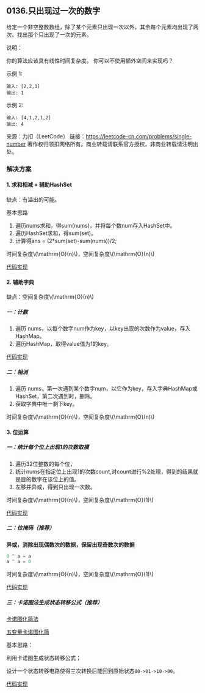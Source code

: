 <script src="https://cdn.bootcss.com/mathjax/2.7.7/MathJax.js?config=TeX-AMS-MML_HTMLorMML"></script>

## 0136.只出现过一次的数字

给定一个非空整数数组，除了某个元素只出现一次以外，其余每个元素均出现了两次。找出那个只出现了一次的元素。

说明：

你的算法应该具有线性时间复杂度。 你可以不使用额外空间来实现吗？

示例 1:

```
输入: [2,2,1]
输出: 1
```

示例 2:

```
输入: [4,1,2,1,2]
输出: 4
```

来源：力扣（LeetCode）
链接：https://leetcode-cn.com/problems/single-number
著作权归领扣网络所有。商业转载请联系官方授权，非商业转载请注明出处。


### 解决方案

#### 1. 求和相减 + 辅助HashSet

缺点：有溢出的可能。

基本思路

1. 遍历nums求和，得sum(nums)，并将每个数num存入HashSet中。
2. 遍历HashSet求和，得sum(set)。
3. 计算得ans = (2*sum(set)-sum(nums))/2;


时间复杂度\\(\mathrm{O}(n)\\)，空间复杂度\\(\mathrm{O}(n)\\)

[代码实现](qu0136/solu1/Solution.java)


#### 2. 辅助字典

缺点：空间复杂度\\(\mathrm{O}(n)\\)

##### 一：计数

1. 遍历 nums，以每个数字num作为key，以key出现的次数作为value，存入HashMap。
2. 遍历HashMap，取得value值为1的key。

[代码实现](qu0136/solu2/Solution.java)

##### 二：相消

1. 遍历 nums，第一次遇到某个数字num，以它作为key，存入字典HashMap或HashSet，第二次遇到时，删除。
2. 获取字典中唯一剩下key。


时间复杂度\\(\mathrm{O}(n)\\)，空间复杂度\\(\mathrm{O}(n)\\)


#### 3. 位运算

##### 一：统计每个位上出现1的次数取模

1. 遍历32位整数的每个位，
2. 统计nums在指定位上出现1的次数count,对count进行%2处理，得到的结果就是目的数字在该位上的值。
3. 左移并异或，得到只出现一次数。

时间复杂度\\(\mathrm{O}(n)\\)，空间复杂度\\(\mathrm{O}(1)\\)

[代码实现](qu0136/solu3/Solution.java)

##### 二：位掩码（推荐）

**异或，消除出现偶数次的数据，保留出现奇数次的数据**

``` java
0 ^ a = a
a ^ a = 0
```

时间复杂度\\(\mathrm{O}(n)\\)，空间复杂度\\(\mathrm{O}(1)\\)


[代码实现](qu0136/solu4/Solution.java)


##### 三：卡诺图法生成状态转移公式（推荐）

[卡诺图化简法](https://blog.csdn.net/hahasusu/article/details/88244155)

[五变量卡诺图化简](https://blog.csdn.net/uiojhi/article/details/96928405?depth_1-utm_source=distribute.pc_relevant.none-task&utm_source=distribute.pc_relevant.none-task)

基本思路：

利用卡诺图生成状态转移公式；

设计一个状态转移电路使得三次转换后能回到原始状态`00->01->10->00`。

[代码实现](qu0136/solu5/Solution.java)
